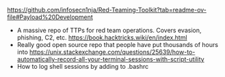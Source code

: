 https://github.com/infosecn1nja/Red-Teaming-Toolkit?tab=readme-ov-file#Payload%20Development
- A massive repo of TTPs for red team operations. Covers evasion, phishing, C2, etc.
https://book.hacktricks.wiki/en/index.html
- Really good open source repo that people have put thousands of hours into
https://unix.stackexchange.com/questions/25639/how-to-automatically-record-all-your-terminal-sessions-with-script-utility
- How to log shell sessions by adding to .bashrc

